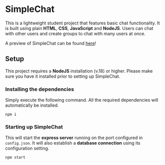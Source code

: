 # SimpleChat

This is a lightweight student project that features basic chat functionality. It is built using plain **HTML**, **CSS**, **JavaScript** and **NodeJS**. Users can chat with other users and create groups to chat with many users at once.

A preview of SimpleChat can be found [here](https://simplechat.loidlnetz.de/)!

## Setup

This project requires a **NodeJS** installation (v.18) or higher. Please make sure you have it installed prior to setting up SimpleChat.

### Installing the dependencies

Simply execute the following command. All the required dependencies will automatically be installed.

```
npm i
```

### Starting up SimpleChat

This will start the **express server** running on the port configured in `config.json`. It will also establish a **database connection** using its configuration setting.

```
npm start
```

